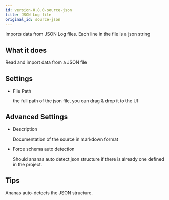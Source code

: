 ```yaml
---
id: version-0.8.0-source-json
title: JSON Log file
original_id: source-json
---
```


Imports data from JSON Log files. Each line in the file is a json string

## What it does 

Read and import data from a JSON file

## Settings 

* File Path

  the full path of the json file, you can drag & drop it to the UI

## Advanced Settings

* Description
	
	Documentation of the source in markdown format

* Force schema auto detection

	Should ananas auto detect json structure if there is already one defined in the project.


## Tips 

Ananas auto-detects the JSON structure. 



